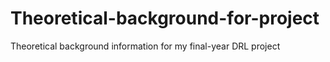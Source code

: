 # Theoretical-background-for-project
Theoretical background information for my final-year DRL project
